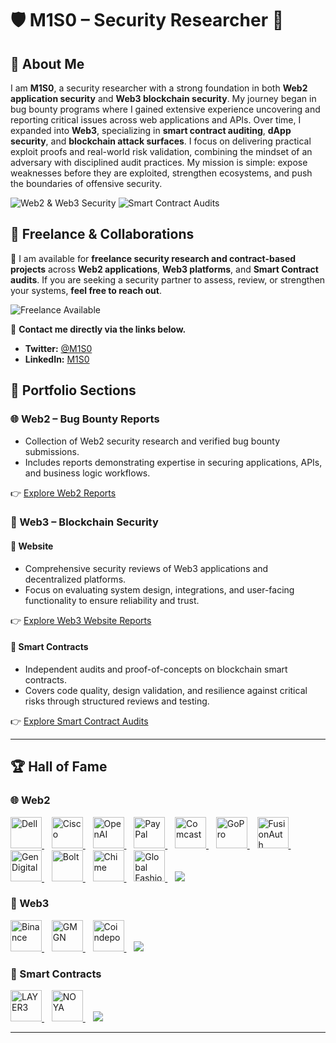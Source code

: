 
# 🛡️ M1S0 – Security Researcher 👾  

## 👤 About Me  
I am **M1S0**, a security researcher with a strong foundation in both **Web2 application security** and **Web3 blockchain security**. My journey began in bug bounty programs where I gained extensive experience uncovering and reporting critical issues across web applications and APIs. Over time, I expanded into **Web3**, specializing in **smart contract auditing**, **dApp security**, and **blockchain attack surfaces**. I focus on delivering practical exploit proofs and real-world risk validation, combining the mindset of an adversary with disciplined audit practices. My mission is simple: expose weaknesses before they are exploited, strengthen ecosystems, and push the boundaries of offensive security.  

![Web2 & Web3 Security](https://img.shields.io/badge/Focus-Web2%20%26%20Web3-blueviolet?style=flat-square)
![Smart Contract Audits](https://img.shields.io/badge/Smart%20Contract-Audits-orange?style=flat-square) 



## 💼 Freelance & Collaborations  
🚀 I am available for **freelance security research and contract-based projects** across **Web2 applications**, **Web3 platforms**, and **Smart Contract audits**. If you are seeking a security partner to assess, review, or strengthen your systems, **feel free to reach out**. 

![Freelance Available](https://img.shields.io/badge/Freelance-Available-brightgreen?style=flat-square)


 

📧 **Contact me directly via the links below.**
- **Twitter:** [@M1S0](https://x.com/UnknownMnz)  
- **LinkedIn:** [M1S0](https://www.linkedin.com/in/m1s0/)  


## 📂 Portfolio Sections  

### 🌐 Web2 – Bug Bounty Reports
- Collection of Web2 security research and verified bug bounty submissions.
- Includes reports demonstrating expertise in securing applications, APIs, and business logic workflows.

👉 [Explore Web2 Reports](./Web2/)  



### 🔗 Web3 – Blockchain Security  

#### 📌 Website  
- Comprehensive security reviews of Web3 applications and decentralized platforms.
- Focus on evaluating system design, integrations, and user-facing functionality to ensure reliability and trust.

👉 [Explore Web3 Website Reports](./Web3/Website/)  

#### 📌 Smart Contracts  
- Independent audits and proof-of-concepts on blockchain smart contracts.
- Covers code quality, design validation, and resilience against critical risks through structured reviews and testing.

👉 [Explore Smart Contract Audits](./Web3/SmartContracts/)  

---
## 🏆 Hall of Fame

### 🌐 Web2
<p align="left">
  <a href="https://www.dell.com/" title="Dell">
    <img src="https://logos.bugcrowdusercontent.com/logos/c63e/8e43/7338d03a/f1e1e5bbb52c73c333a29b25feba8aae_1024px-Dell_Logo.svg.png" alt="Dell" height="50" />
  </a>&nbsp;&nbsp;
  <a href="https://www.cisco.com/" title="Cisco">
    <img src="https://logos.bugcrowdusercontent.com/logos/8d8f/5377/13d3917b/477d9c47c80f82293eef3a46f0593630_cisco.jpeg" alt="Cisco" height="50" />
  </a>&nbsp;&nbsp;
  <a href="https://openai.com/" title="OpenAI">
    <img src="https://imgs.search.brave.com/C_tRam33duZGjvEbDFtLroyxW8AU0I5S7So-5cyCeD0/rs:fit:500:0:1:0/g:ce/aHR0cHM6Ly9pbWFn/ZXMuc2Vla2xvZ28u/Y29tL2xvZ28tcG5n/LzQ2LzEvb3BlbmFp/LWxvZ28tcG5nX3Nl/ZWtsb2dvLTQ2NTIx/OC5wbmc" alt="OpenAI" height="50" />
  </a>&nbsp;&nbsp;
  <a href="https://www.paypal.com/" title="PayPal">
    <img src="https://imgs.search.brave.com/CJMs-KdBfmbFw7icG21vmM2VydTIlBqdJGA85FJRbkM/rs:fit:500:0:1:0/g:ce/aHR0cHM6Ly90aHVt/YnMuZHJlYW1zdGlt/ZS5jb20vYi9wYXlw/YWwtbG9nby1wcmlu/dGVkLXBhcGVyLWNo/aXNpbmF1LW1vbGRv/dmEtc2VwdGVtYmVy/LWludGVybmV0LWJh/c2VkLWRpZ2l0YWwt/bW9uZXktdHJhbnNm/ZXItc2VydmljZS0x/MjgzNzM0ODcuanBn" alt="PayPal" height="50" />
  </a>&nbsp;&nbsp;
  <a href="https://corporate.comcast.com/" title="Comcast">
    <img src="https://logos.bugcrowdusercontent.com/logos/605d/97ab/be55d53b/3b8b67094243191dc0132258430846b4_comcast.jpeg" alt="Comcast" height="50" />
  </a>&nbsp;&nbsp;
   <a href="https://gopro.com/en/us/" title="GoPro">
    <img src="https://imgs.search.brave.com/OHkr2iklaWOlzZopZSMrbwjjbA7a_ZknVqOrWuL_i-c/rs:fit:500:0:1:0/g:ce/aHR0cHM6Ly9pbWFn/ZXMuc2Vla2xvZ28u/Y29tL2xvZ28tcG5n/LzE4LzEvZ29wcm8t/bG9nby1wbmdfc2Vl/a2xvZ28tMTgzNjEw/LnBuZw" alt="GoPro" height="50" />
  </a>&nbsp;&nbsp;
  <a href="https://fusionauth.io/" title="FusionAuth">
    <img src="https://logos.bugcrowdusercontent.com/logos/430b/03e7/50fb5ac6/e8183ba5646ba042785f6c80935df247_fusionauth_logo.jpeg" alt="FusionAuth" height="50" />
  </a>&nbsp;&nbsp;
  <a href="https://www.gendigital.com/" title="Gen Digital">
    <img src="https://logos.bugcrowdusercontent.com/logos/fb78/5acf/6dfe076a/f07c667fbae2cb9f6e147309206096f8_1667840511785.jpeg" alt="Gen Digital" height="50" />
  </a>&nbsp;&nbsp;
    <a href="https://bolt.eu" title="Bolt">
    <img src="https://logos.bugcrowdusercontent.com/logos/85ef/fd9f/64b4d4aa/2f3c9daceaf3e373888382aec1151148_bolt.jpeg" alt="Bolt" height="50" />
  </a>&nbsp;&nbsp;
   <a href="https://www.chime.com/" title="Chime">
    <img src="https://logos.bugcrowdusercontent.com/logos/ab3b/361c/bd9cc487/9224892564269a0295542710ce8f7362_images.png" alt="Chime" height="50" />
  </a>&nbsp;&nbsp;
      <a href="https://global-fashion-group.com/" title="Global Fashion Group">
    <img src="https://logos.bugcrowdusercontent.com/logos/ab82/f209/e10cbcfd/22e0d74fa03ce78bbb1e3a8498a2be34_Screenshot_2020-07-16_at_17.24.58.png" alt="Global Fashion Group" height="50" />
  </a>&nbsp;&nbsp;


<a href="./HallOfFame.md" title="More Hall of Fame">
  <img src="https://img.shields.io/badge/More->-black?style=flat-square&logo=github&logoColor=white" />
</a>
</p>



### 🔗 Web3
<p align="left">
  <a href="https://www.binance.com/" title="Binance">
    <img src="https://imgs.search.brave.com/DI6Ius803SgOVkT3ZR7z6N15t_MxPt3bvsSefw63chM/rs:fit:500:0:1:0/g:ce/aHR0cHM6Ly9pbWFn/ZXMuc2Vla2xvZ28u/Y29tL2xvZ28tcG5n/LzYxLzIvYmluYW5j/ZS12ZXJ0aWNhbC1s/b2dvLXBuZ19zZWVr/bG9nby02MTk4MTQu/cG5n" alt="Binance" height="50" />
  </a>&nbsp;&nbsp;
    <a href="https://gmgn.ai/" title="GMGN">
    <img src="https://dashboard.hackenproof.com/uploads/bounty_program/logo/67d2eb1e40041c000aa5014a/logo.png?timestamp=1742380156" alt="GMGN" height="50" />
  </a>&nbsp;&nbsp;
    <a href="https://coindepo.com/" title="Coindepo">
    <img src="https://imgs.search.brave.com/Sc7TzOEYo5He3YUl678ZyiARkCEqnizSYE6fp8dSw8w/rs:fit:500:0:1:0/g:ce/aHR0cHM6Ly9kZXYt/c3RhdGljLmNvaW5k/ZXBvLmlvL2ltYWdl/cy9sb2dvLWJsdWUu/c3Zn" alt="Coindepo" height="50" />
  </a>&nbsp;&nbsp;

<a href="./HallOfFame.md" title="More Hall of Fame">
  <img src="https://img.shields.io/badge/More->-black?style=flat-square&logo=github&logoColor=white" />
</a>
</p>



### 📜 Smart Contracts
<p align="left">
  <a href="https://layer3.xyz/" title="LAYER3">
    <img src="https://dashboard.hackenproof.com/uploads/bounty_program/logo/66a3a6fab77695000a81f2cb/logo.png?timestamp=1754581665" alt="LAYER3" height="50" />
  </a>&nbsp;&nbsp;
  <a href="https://noya.ai/" title="NOYA">
    <img src="https://dashboard.hackenproof.com/uploads/bounty_program/logo/680b5a0240041c22836c43d3/logo.png?timestamp=1755521341" alt="NOYA" height="50" />
  </a>&nbsp;&nbsp;
  
<a href="./HallOfFame.md" title="More Hall of Fame">
  <img src="https://img.shields.io/badge/More->-black?style=flat-square&logo=github&logoColor=white" />
</a>
</p>



---


